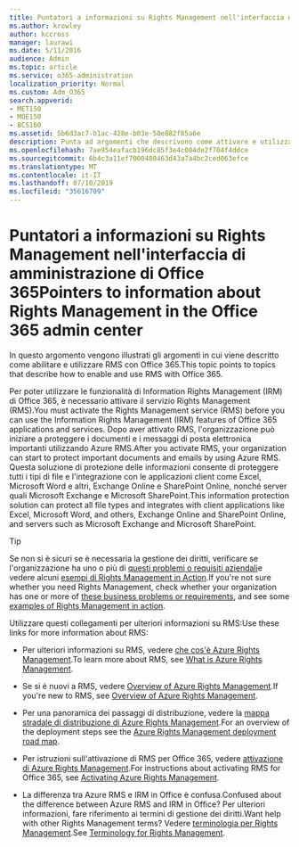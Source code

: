 ```yaml
---
title: Puntatori a informazioni su Rights Management nell'interfaccia di amministrazione di Office 365
ms.author: krowley
author: kccross
manager: laurawi
ms.date: 5/11/2016
audience: Admin
ms.topic: article
ms.service: o365-administration
localization_priority: Normal
ms.custom: Adm_O365
search.appverid:
- MET150
- MOE150
- BCS160
ms.assetid: 5b6d3ac7-b1ac-428e-b03e-50e882f85a6e
description: Punta ad argomenti che descrivono come attivare e utilizzare il servizio Rights Management con Office 365.
ms.openlocfilehash: 7ae954eafacb196dc85f3e4c084de2f704f4ddce
ms.sourcegitcommit: 6b4c3a11ef7000480463d43a7a4bc2ced063efce
ms.translationtype: MT
ms.contentlocale: it-IT
ms.lasthandoff: 07/10/2019
ms.locfileid: "35616709"
---
```

# <a name="pointers-to-information-about-rights-management-in-the-office-365-admin-center"></a><span data-ttu-id="d1ab5-103">Puntatori a informazioni su Rights Management nell'interfaccia di amministrazione di Office 365</span><span class="sxs-lookup"><span data-stu-id="d1ab5-103">Pointers to information about Rights Management in the Office 365 admin center</span></span>

<span data-ttu-id="d1ab5-104">In questo argomento vengono illustrati gli argomenti in cui viene descritto come abilitare e utilizzare RMS con Office 365.</span><span class="sxs-lookup"><span data-stu-id="d1ab5-104">This topic points to topics that describe how to enable and use RMS with Office 365.</span></span>
  
<span data-ttu-id="d1ab5-105">Per poter utilizzare le funzionalità di Information Rights Management (IRM) di Office 365, è necessario attivare il servizio Rights Management (RMS).</span><span class="sxs-lookup"><span data-stu-id="d1ab5-105">You must activate the Rights Management service (RMS) before you can use the Information Rights Management (IRM) features of Office 365 applications and services.</span></span> <span data-ttu-id="d1ab5-106">Dopo aver attivato RMS, l'organizzazione può iniziare a proteggere i documenti e i messaggi di posta elettronica importanti utilizzando Azure RMS.</span><span class="sxs-lookup"><span data-stu-id="d1ab5-106">After you activate RMS, your organization can start to protect important documents and emails by using Azure RMS.</span></span> <span data-ttu-id="d1ab5-107">Questa soluzione di protezione delle informazioni consente di proteggere tutti i tipi di file e l'integrazione con le applicazioni client come Excel, Microsoft Word e altri, Exchange Online e SharePoint Online, nonché server quali Microsoft Exchange e Microsoft SharePoint.</span><span class="sxs-lookup"><span data-stu-id="d1ab5-107">This information protection solution can protect all file types and integrates with client applications like Excel, Microsoft Word, and others, Exchange Online and SharePoint Online, and servers such as Microsoft Exchange and Microsoft SharePoint.</span></span>
  
> [!TIP]
> <span data-ttu-id="d1ab5-108">Se non si è sicuri se è necessaria la gestione dei diritti, verificare se l'organizzazione ha uno o più di [questi problemi o requisiti aziendali](https://docs.microsoft.com/rights-management/understand-explore/azure-rms-problems-it-solves)e vedere alcuni [esempi di Rights Management in Action](https://docs.microsoft.com/rights-management/understand-explore/what-admins-users-see).</span><span class="sxs-lookup"><span data-stu-id="d1ab5-108">If you're not sure whether you need Rights Management, check whether your organization has one or more of [these business problems or requirements](https://docs.microsoft.com/rights-management/understand-explore/azure-rms-problems-it-solves), and see some [examples of Rights Management in action](https://docs.microsoft.com/rights-management/understand-explore/what-admins-users-see).</span></span> 
  
<span data-ttu-id="d1ab5-109">Utilizzare questi collegamenti per ulteriori informazioni su RMS:</span><span class="sxs-lookup"><span data-stu-id="d1ab5-109">Use these links for more information about RMS:</span></span>
  
- <span data-ttu-id="d1ab5-110">Per ulteriori informazioni su RMS, vedere [che cos'è Azure Rights Management](https://docs.microsoft.com/rights-management/understand-explore/what-is-azure-rms).</span><span class="sxs-lookup"><span data-stu-id="d1ab5-110">To learn more about RMS, see [What is Azure Rights Management](https://docs.microsoft.com/rights-management/understand-explore/what-is-azure-rms).</span></span>

- <span data-ttu-id="d1ab5-111">Se si è nuovi a RMS, vedere [Overview of Azure Rights Management](https://docs.microsoft.com/rights-management/understand-explore/azure-rights-management).</span><span class="sxs-lookup"><span data-stu-id="d1ab5-111">If you're new to RMS, see [Overview of Azure Rights Management](https://docs.microsoft.com/rights-management/understand-explore/azure-rights-management).</span></span>

- <span data-ttu-id="d1ab5-112">Per una panoramica dei passaggi di distribuzione, vedere la [mappa stradale di distribuzione di Azure Rights Management](https://docs.microsoft.com/rights-management/plan-design/deployment-roadmap).</span><span class="sxs-lookup"><span data-stu-id="d1ab5-112">For an overview of the deployment steps see the [Azure Rights Management deployment road map](https://docs.microsoft.com/rights-management/plan-design/deployment-roadmap).</span></span>

- <span data-ttu-id="d1ab5-113">Per istruzioni sull'attivazione di RMS per Office 365, vedere [attivazione di Azure Rights Management](https://technet.microsoft.com/library/jj658941.aspx).</span><span class="sxs-lookup"><span data-stu-id="d1ab5-113">For instructions about activating RMS for Office 365, see [Activating Azure Rights Management](https://technet.microsoft.com/library/jj658941.aspx).</span></span>

- <span data-ttu-id="d1ab5-114">La differenza tra Azure RMS e IRM in Office è confusa.</span><span class="sxs-lookup"><span data-stu-id="d1ab5-114">Confused about the difference between Azure RMS and IRM in Office?</span></span> <span data-ttu-id="d1ab5-115">Per ulteriori informazioni, fare riferimento ai termini di gestione dei diritti.</span><span class="sxs-lookup"><span data-stu-id="d1ab5-115">Want help with other Rights Management terms?</span></span> <span data-ttu-id="d1ab5-116">Vedere [terminologia per Rights Management](https://technet.microsoft.com/library/dn595132.aspx).</span><span class="sxs-lookup"><span data-stu-id="d1ab5-116">See [Terminology for Rights Management](https://technet.microsoft.com/library/dn595132.aspx).</span></span>
